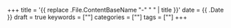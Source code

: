 +++
title = '{{ replace .File.ContentBaseName "-" " " | title }}'
date = {{ .Date }}
draft = true
keywords = [""]
categories = [""]
tags = [""]
+++
